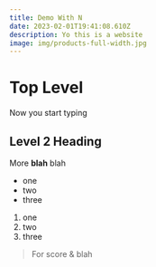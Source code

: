 ```yaml
---
title: Demo With N
date: 2023-02-01T19:41:08.610Z
description: Yo this is a website
image: img/products-full-width.jpg
---
```

# Top Level

Now you start typing

## Level 2 Heading

More **blah** blah

* one
* two
* three

1. one
2. two
3. three

> For score & blah